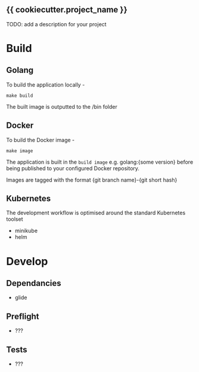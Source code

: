 {{ cookiecutter.project_name }}
-------------------------------

TODO: add a description for your project


Build
=====

Golang
-----

To build the application locally -

```
make build
```

The built image is outputted to the /bin folder

Docker
------

To build the Docker image -

```
make image
```

The application is built in the `build image` e.g. golang:{some version} before being published to your configured Docker repository.

Images are tagged with the format {git branch name}-{git short hash}


Kubernetes
----------

The development workflow is optimised around the standard Kubernetes toolset

- minikube
- helm

Develop
=======

Dependancies
------------

- glide

Preflight
---------

- ???

Tests
-----

- ???


